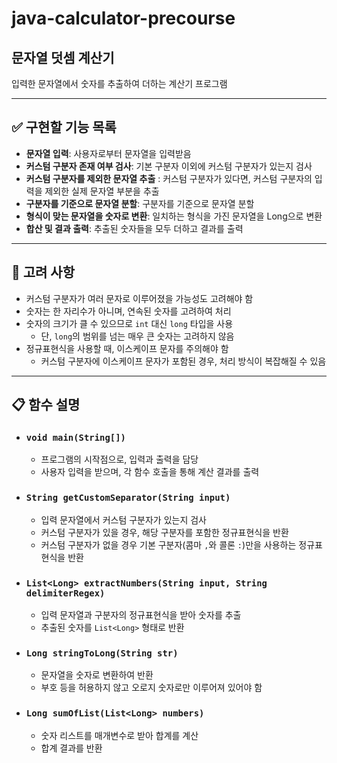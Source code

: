 # java-calculator-precourse

## 문자열 덧셈 계산기
입력한 문자열에서 숫자를 추출하여 더하는 계산기 프로그램

---

## ✅ 구현할 기능 목록

- **문자열 입력**: 사용자로부터 문자열을 입력받음
- **커스텀 구분자 존재 여부 검사**: 기본 구분자 이외에 커스텀 구분자가 있는지 검사
- **커스텀 구분자를 제외한 문자열 추출** : 커스텀 구분자가 있다면, 커스텀 구분자의 입력을 제외한 실제 문자열 부분을 추출
- **구분자를 기준으로 문자열 분할**: 구분자를 기준으로 문자열 분할
- **형식이 맞는 문자열을 숫자로 변환**: 일치하는 형식을 가진 문자열을 Long으로 변환
- **합산 및 결과 출력**: 추출된 숫자들을 모두 더하고 결과를 출력

---

## 🚨 고려 사항

- 커스텀 구분자가 여러 문자로 이루어졌을 가능성도 고려해야 함
- 숫자는 한 자리수가 아니며, 연속된 숫자를 고려하여 처리
- 숫자의 크기가 클 수 있으므로 `int` 대신 `long` 타입을 사용
  - 단, `long`의 범위를 넘는 매우 큰 숫자는 고려하지 않음
- 정규표현식을 사용할 때, 이스케이프 문자를 주의해야 함
  - 커스텀 구분자에 이스케이프 문자가 포함된 경우, 처리 방식이 복잡해질 수 있음

---

## 📋 함수 설명

- ### `void main(String[])`

  - 프로그램의 시작점으로, 입력과 출력을 담당
  - 사용자 입력을 받으며, 각 함수 호출을 통해 계산 결과를 출력

- ### `String getCustomSeparator(String input)`

  - 입력 문자열에서 커스텀 구분자가 있는지 검사
  - 커스텀 구분자가 있을 경우, 해당 구분자를 포함한 정규표현식을 반환
  - 커스텀 구분자가 없을 경우 기본 구분자(콤마 `,`와 콜론 `:`)만을 사용하는 정규표현식을 반환

- ### `List<Long> extractNumbers(String input, String delimiterRegex)`

  - 입력 문자열과 구분자의 정규표현식을 받아 숫자를 추출
  - 추출된 숫자를 `List<Long>` 형태로 반환
  
- ### `Long stringToLong(String str)`

  - 문자열을 숫자로 변환하여 반환
  - 부호 등을 허용하지 않고 오로지 숫자로만 이루어져 있어야 함

- ### `Long sumOfList(List<Long> numbers)`

  - 숫자 리스트를 매개변수로 받아 합계를 계산
  - 합계 결과를 반환
